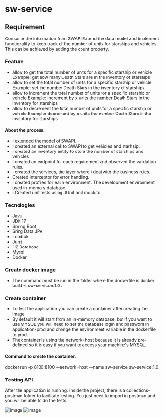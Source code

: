 # sw-service
## Requirement
Consume the information from SWAPI Extend the data model and implement functionality 
to keep track of the number of units for starships and vehicles.
This can be achieved by adding the count property.

### Feature
- allow to get the total number of units for
a specific starship or vehicle
Example: get how many Death Stars
are in the inventory of starships
- allow to set the total number of units for
a specific starship or vehicle
Example: set the number Death Stars
in the inventory of starships
- allow to increment the total number of
units for a specific starship or vehicle
Example: increment by x units the
number Death Stars in the inventory for
starships
- allow to decrement the total number of
units for a specific starship or vehicle
Example: decrement by x units the
number Death Stars in the inventory for
starships

#### About the process.
- I extended the model of SWAPI.
- I created an external call to SWAPI to get vehicles and starhsip.
- I created an inventory entity to store the number of starships and vehicles
- I created an endpoint for each requirement and observed the validation rules.
- I created the services, the layer where I deal with the business rules.
- Created Interceptor for error handling.
- I created profiles for each environment. The development environment used in-memory database.
- I Created unit tests using JUnit and mockito.

### Tecnologies
- Java
- JDK 17
- Spring Boot
- Sring Data JPA
- Lombok
- Junit
- H2 Database
- Mysql
- Docker


### Create docker image
- The command must be run in the folder where the dockerfile is
docker build -t sw-servicoe:1.0 .


### Create container 
- To test the application you can create a container after creating the image
- By default it will start from an in-memory database, but if you want to use MYSQL you will need to set the database login 
and password in application-prod and change the environment variable in the dockerfile to prod.
- The container is using the network=host because it is already pre-defined so it is easy if you want to access your machine's MYSQL.
#### Command to create the container.
docker run -p 8100:8100 --network=host --name sw-service sw-service:1.0

### Testing API
After the application is running. Inside the project, there is a collections-postman folder to facilitate testing.
You just need to import in postman and you will be able to do the tests.

![image](https://user-images.githubusercontent.com/17939912/196011058-b7c77259-fdf2-4da5-9316-8f565800a171.png)
![image](https://user-images.githubusercontent.com/17939912/196011066-0a3d01fd-96a4-4a48-ac26-8fa60844e3ee.png)


